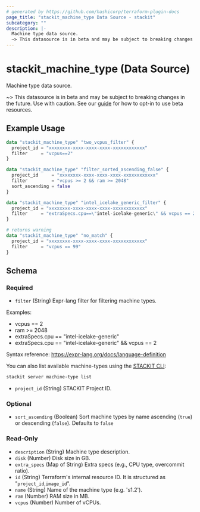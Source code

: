 ```yaml
---
# generated by https://github.com/hashicorp/terraform-plugin-docs
page_title: "stackit_machine_type Data Source - stackit"
subcategory: ""
description: |-
  Machine type data source.
  ~> This datasource is in beta and may be subject to breaking changes in the future. Use with caution. See our guide https://registry.terraform.io/providers/stackitcloud/stackit/latest/docs/guides/opting_into_beta_resources for how to opt-in to use beta resources.
---
```


# stackit_machine_type (Data Source)

Machine type data source.

~> This datasource is in beta and may be subject to breaking changes in the future. Use with caution. See our [guide](https://registry.terraform.io/providers/stackitcloud/stackit/latest/docs/guides/opting_into_beta_resources) for how to opt-in to use beta resources.

## Example Usage

```terraform
data "stackit_machine_type" "two_vcpus_filter" {
  project_id = "xxxxxxxx-xxxx-xxxx-xxxx-xxxxxxxxxxxx"
  filter     = "vcpus==2"
}

data "stackit_machine_type" "filter_sorted_ascending_false" {
  project_id     = "xxxxxxxx-xxxx-xxxx-xxxx-xxxxxxxxxxxx"
  filter         = "vcpus >= 2 && ram >= 2048"
  sort_ascending = false
}

data "stackit_machine_type" "intel_icelake_generic_filter" {
  project_id = "xxxxxxxx-xxxx-xxxx-xxxx-xxxxxxxxxxxx"
  filter     = "extraSpecs.cpu==\"intel-icelake-generic\" && vcpus == 2"
}

# returns warning
data "stackit_machine_type" "no_match" {
  project_id = "xxxxxxxx-xxxx-xxxx-xxxx-xxxxxxxxxxxx"
  filter     = "vcpus == 99"
}
```

<!-- schema generated by tfplugindocs -->
## Schema

### Required

- `filter` (String) Expr-lang filter for filtering machine types.

Examples:
- vcpus == 2
- ram >= 2048
- extraSpecs.cpu == "intel-icelake-generic"
- extraSpecs.cpu == "intel-icelake-generic" && vcpus == 2

Syntax reference: https://expr-lang.org/docs/language-definition

You can also list available machine-types using the [STACKIT CLI](https://github.com/stackitcloud/stackit-cli):

```bash
stackit server machine-type list
```
- `project_id` (String) STACKIT Project ID.

### Optional

- `sort_ascending` (Boolean) Sort machine types by name ascending (`true`) or descending (`false`). Defaults to `false`

### Read-Only

- `description` (String) Machine type description.
- `disk` (Number) Disk size in GB.
- `extra_specs` (Map of String) Extra specs (e.g., CPU type, overcommit ratio).
- `id` (String) Terraform's internal resource ID. It is structured as "`project_id`,`image_id`".
- `name` (String) Name of the machine type (e.g. 's1.2').
- `ram` (Number) RAM size in MB.
- `vcpus` (Number) Number of vCPUs.
